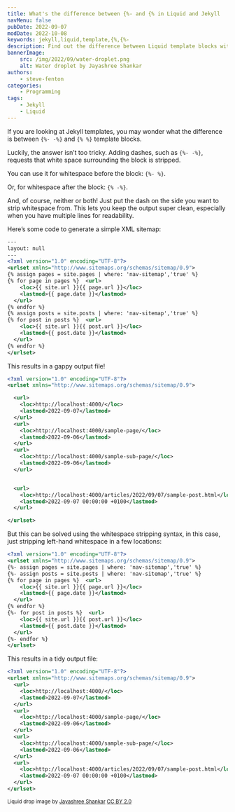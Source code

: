 ```yaml
---
title: What's the difference between {%- and {% in Liquid and Jekyll
navMenu: false
pubDate: 2022-09-07
modDate: 2022-10-08
keywords: jekyll,liquid,template,{%,{%-
description: Find out the difference between Liquid template blocks with dashes {%-, and those without {%.
bannerImage:
    src: /img/2022/09/water-droplet.png
    alt: Water droplet by Jayashree Shankar
authors:
    - steve-fenton
categories:
    - Programming
tags:
    - Jekyll
    - Liquid
---
```


If you are looking at Jekyll templates, you may wonder what the difference is between `{%- -%}` and `{% %}` template blocks.

Luckily, the answer isn’t too tricky. Adding dashes, such as `{%- -%}`, requests that white space surrounding the block is stripped.

You can use it for whitespace before the block: `{%- %}`.

Or, for whitespace after the block: `{% -%}`.

And, of course, neither or both! Just put the dash on the side you want to strip whitespace from. This lets you keep the output super clean, especially when you have multiple lines for readability.

Here’s some code to generate a simple XML sitemap:

```xml
---
layout: null
---
<?xml version="1.0" encoding="UTF-8"?>
<urlset xmlns="http://www.sitemaps.org/schemas/sitemap/0.9">
{% assign pages = site.pages | where: 'nav-sitemap','true' %}
{% for page in pages %}  <url>
    <loc>{{ site.url }}{{ page.url }}</loc>
    <lastmod>{{ page.date }}</lastmod>
  </url>
{% endfor %}
{% assign posts = site.posts | where: 'nav-sitemap','true' %}
{% for post in posts %}  <url>
    <loc>{{ site.url }}{{ post.url }}</loc>
    <lastmod>{{ post.date }}</lastmod>
  </url>
{% endfor %}
</urlset>
```

This results in a gappy output file!

```xml
<?xml version="1.0" encoding="UTF-8"?>
<urlset xmlns="http://www.sitemaps.org/schemas/sitemap/0.9">

  <url>
    <loc>http://localhost:4000/</loc>
    <lastmod>2022-09-07</lastmod>
  </url>
  <url>
    <loc>http://localhost:4000/sample-page/</loc>
    <lastmod>2022-09-06</lastmod>
  </url>
  <url>
    <loc>http://localhost:4000/sample-sub-page/</loc>
    <lastmod>2022-09-06</lastmod>
  </url>


  <url>
    <loc>http://localhost:4000/articles/2022/09/07/sample-post.html</loc>
    <lastmod>2022-09-07 00:00:00 +0100</lastmod>
  </url>

</urlset>
```

But this can be solved using the whitespace stripping syntax, in this case, just stripping left-hand whitespace in a few locations:

```xml
<?xml version="1.0" encoding="UTF-8"?>
<urlset xmlns="http://www.sitemaps.org/schemas/sitemap/0.9">
{%- assign pages = site.pages | where: 'nav-sitemap','true' %}
{%- assign posts = site.posts | where: 'nav-sitemap','true' %}
{% for page in pages %}  <url>
    <loc>{{ site.url }}{{ page.url }}</loc>
    <lastmod>{{ page.date }}</lastmod>
  </url>
{% endfor %}
{%- for post in posts %}  <url>
    <loc>{{ site.url }}{{ post.url }}</loc>
    <lastmod>{{ post.date }}</lastmod>
  </url>
{%- endfor %}
</urlset>
```

This results in a tidy output file:

```xml
<?xml version="1.0" encoding="UTF-8"?>
<urlset xmlns="http://www.sitemaps.org/schemas/sitemap/0.9">
  <url>
    <loc>http://localhost:4000/</loc>
    <lastmod>2022-09-07</lastmod>
  </url>
  <url>
    <loc>http://localhost:4000/sample-page/</loc>
    <lastmod>2022-09-06</lastmod>
  </url>
  <url>
    <loc>http://localhost:4000/sample-sub-page/</loc>
    <lastmod>2022-09-06</lastmod>
  </url>
  <url>
    <loc>http://localhost:4000/articles/2022/09/07/sample-post.html</loc>
    <lastmod>2022-09-07 00:00:00 +0100</lastmod>
  </url>
</urlset>
```

<small>Liquid drop image by [Jayashree Shankar](https://www.flickr.com/photos/jayashree-shankar/) [CC BY 2.0](https://creativecommons.org/licenses/by/2.0/)</small>